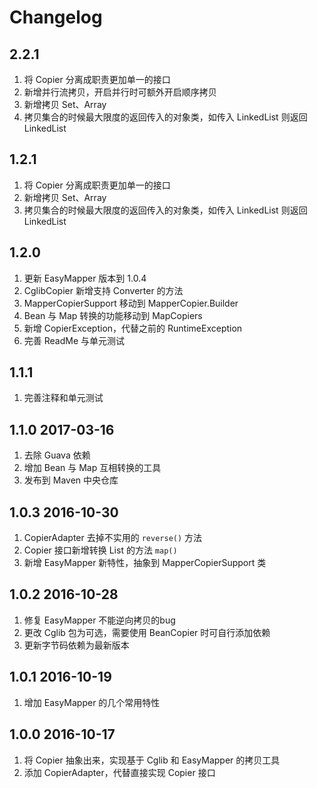 # Changelog

## 2.2.1
1. 将 Copier 分离成职责更加单一的接口
2. 新增并行流拷贝，开启并行时可额外开启顺序拷贝
3. 新增拷贝 Set、Array
4. 拷贝集合的时候最大限度的返回传入的对象类，如传入 LinkedList 则返回 LinkedList

## 1.2.1
1. 将 Copier 分离成职责更加单一的接口
2. 新增拷贝 Set、Array
3. 拷贝集合的时候最大限度的返回传入的对象类，如传入 LinkedList 则返回 LinkedList

## 1.2.0
1. 更新 EasyMapper 版本到 1.0.4
2. CglibCopier 新增支持 Converter 的方法
3. MapperCopierSupport 移动到 MapperCopier.Builder
4. Bean 与 Map 转换的功能移动到 MapCopiers
5. 新增 CopierException，代替之前的 RuntimeException
6. 完善 ReadMe 与单元测试

## 1.1.1
1. 完善注释和单元测试

## 1.1.0 2017-03-16
1. 去除 Guava 依赖
2. 增加 Bean 与 Map 互相转换的工具
3. 发布到 Maven 中央仓库

## 1.0.3 2016-10-30
1. CopierAdapter 去掉不实用的 `reverse()` 方法
2. Copier 接口新增转换 List 的方法 `map()`
3. 新增 EasyMapper 新特性，抽象到 MapperCopierSupport 类

## 1.0.2 2016-10-28
1. 修复 EasyMapper 不能逆向拷贝的bug
2. 更改 Cglib 包为可选，需要使用 BeanCopier 时可自行添加依赖
3. 更新字节码依赖为最新版本

## 1.0.1 2016-10-19
1. 增加 EasyMapper 的几个常用特性

## 1.0.0 2016-10-17
1. 将 Copier 抽象出来，实现基于 Cglib 和 EasyMapper 的拷贝工具
2. 添加 CopierAdapter，代替直接实现 Copier 接口